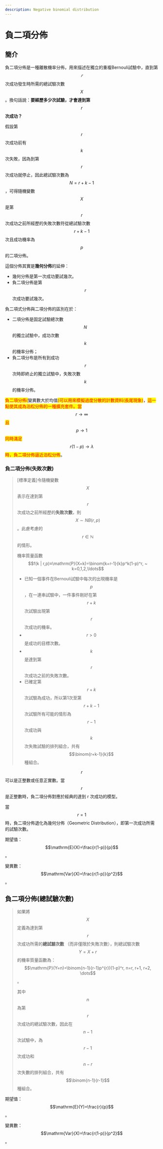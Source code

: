 ```yaml
---
description: Negative binomial distribution
---
```


# 負二項分佈

## 簡介

負二項分佈是一種離散機率分佈，用來描述在獨立的重複Bernouli試驗中，直到第$$𝑟$$次成功發生時所需的總試驗次數$$X$$。換句話說：**要經歷多少次試驗，才會達到第**$$r$$**次成功？**

假設第$$r$$次成功前有$$k$$次失敗，因為到第$$r$$次成功就停止，因此總試驗次數為$$N=r+k-1$$，可得隨機變數$$X$$是第$$r$$次成功之前所經歷的失敗次數符從總試驗次數$$r+k-1$$次且成功機率為$$p$$的二項分佈。

這個分佈其實是**幾何分佈**的延伸：

* 幾何分佈是第一次成功要試幾次。
* 負二項分佈是第$$r$$次成功要試幾次。

負二項式分佈與二項分佈的區別在於：

* 二項分佈是固定試驗總次數$$N$$的獨立試驗中，成功次數$$k$$的機率分佈；
* 負二項分布是所有到成功$$r$$次時即終止的獨立試驗中，失敗次數$$k$$的機率分佈。

<mark style="color:red;">負二項分佈(</mark>變異數大於均值<mark style="color:red;">)可以用來模擬過度分散的計數資料(長尾現象)</mark>，<mark style="color:red;">這一點使其成為泊松分佈的一種擴充套件。當</mark>$$r \to \infty$$<mark style="color:red;">且</mark>$$p \to 1$$<mark style="color:red;">同時滿足</mark>$$r(1−p) \to \lambda$$ <mark style="color:red;">時，負二項分佈逼近泊松分佈</mark>。

### 負二項分佈(失敗次數)

> \[標準定義]令隨機變數$$X$$表示在達到第$$r$$次成功之前所經歷的**失敗次數**，則$$X \sim NB(r, p)$$。此慮考慮的$$r \in \mathbb{N}$$的情形。
>
> 機率質量函數$$f(k | r,p)≡\mathrm{P}⁡(X=k)=\binom{k+r-1}{k}p^k(1-p)^r, ~ k=0,1,2,\ldots$$
>
> * 已知一個事件在Bernouli試驗中每次的出現機率是$$p$$，在一連串試驗中，一件事件剛好在第$$r+k$$次試驗出現第$$r$$次成功的機率。
> * $$r>0$$是成功的目標次數。
> * $$k$$是達到第$$r$$次成功之前的失敗次數。
> * 已確定第$$r+k$$次試驗為成功，所以第1次至第$$r+k-1$$次試驗所有可能的情形為$$r−1$$次成功與$$k$$次失敗試驗的排列組合，共有$$\binom{r+k-1}{k}$$種組合。

$$r$$可以是正整數或任意正實數。當$$r$$是正整數時，負二項分佈對應於經典的達到 r 次成功的模型。

當$$r=1$$時，負二項分佈退化為幾何分佈（Geometric Distribution），即第一次成功所需的試驗次數。

期望值：$$\mathrm{E}(X)=\frac{r(1-p)}{p}$$。

變異數：$$\mathrm{Var}(X)=\frac{r(1-p)}{p^2}$$。

## 負二項分佈(總試驗次數)

> 如果將$$X$$定義為達到第$$r$$次成功所需的**總試驗次數** （而非僅限於失敗次數），則總試驗次數$$Y=X+r$$的機率質量函數為：$$\mathrm{P}(Y=n)=\binom{n-1}{r-1}p^{r})(1-p)^r, n=r, r+1, r+2, \dots$$。
>
> 其中$$n$$為第$$r$$次成功的總試驗次數，因此在$$n-1$$次試驗中，為$$r-1$$次成功和$$n-r$$次失數的排列組合，共有$$\binom{n-1}{r-1}$$種組合。

期望值：$$\mathrm{E}(Y)=\frac{r}{p}$$。

變異數：$$\mathrm{Var}(X)=\frac{r(1-p)}{p^2}$$。

